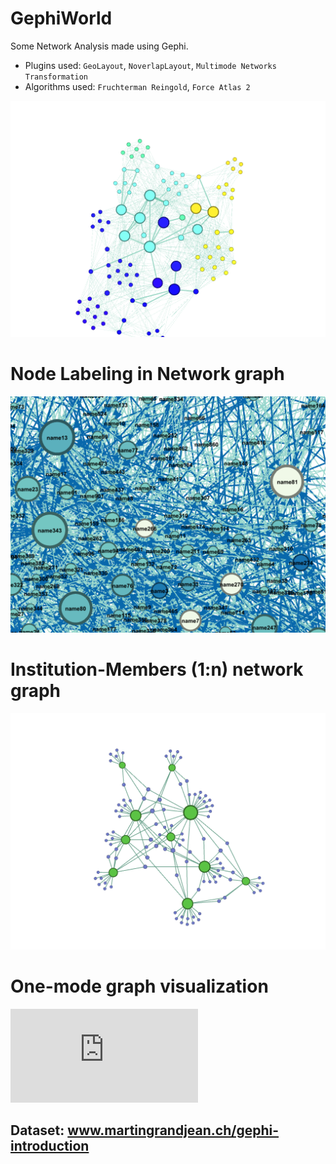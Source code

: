# GephiWorld
Some Network Analysis made using Gephi. 
- Plugins used: `GeoLayout`, `NoverlapLayout`, `Multimode Networks Transformation`
- Algorithms used: `Fruchterman Reingold`, `Force Atlas 2`

![](https://github.com/ranjiGT/GephiWorld/blob/main/Gephi-Linkedin-Network-Analysis.png)

# Node Labeling in Network graph
![](https://github.com/ranjiGT/GephiWorld/blob/main/Ranjiraj-lecture1-gephi-img-4.png)

# Institution-Members (1:n) network graph
![](https://github.com/ranjiGT/GephiWorld/blob/main/Ranjiraj-lecture1-gephi-img-13.png)

# One-mode graph visualization
![](https://github.com/ranjiGT/GephiWorld/blob/main/One-mode%20graph%20visualization.pdf)

## Dataset: www.martingrandjean.ch/gephi-introduction
